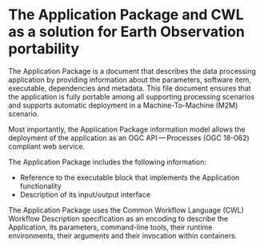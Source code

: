 # The Application Package and CWL as a solution for Earth Observation portability

The Application Package is a document that describes the data processing application by providing information about the parameters, software item, executable, dependencies and metadata. This file document ensures that the application is fully portable among all supporting processing scenarios and supports automatic deployment in a Machine-To-Machine (M2M) scenario. 

Most importantly, the Application Package information model allows the deployment of the application as an OGC API — Processes (OGC 18-062) compliant web service.

The Application Package includes the following information:

*  Reference to the executable block that implements the Application functionality
*  Description of its input/output interface

The Application Package uses the Common Workflow Language (CWL) Workflow Description specification as an encoding to describe the Application, its parameters, command-line tools, their runtime environments, their arguments and their invocation within containers.

